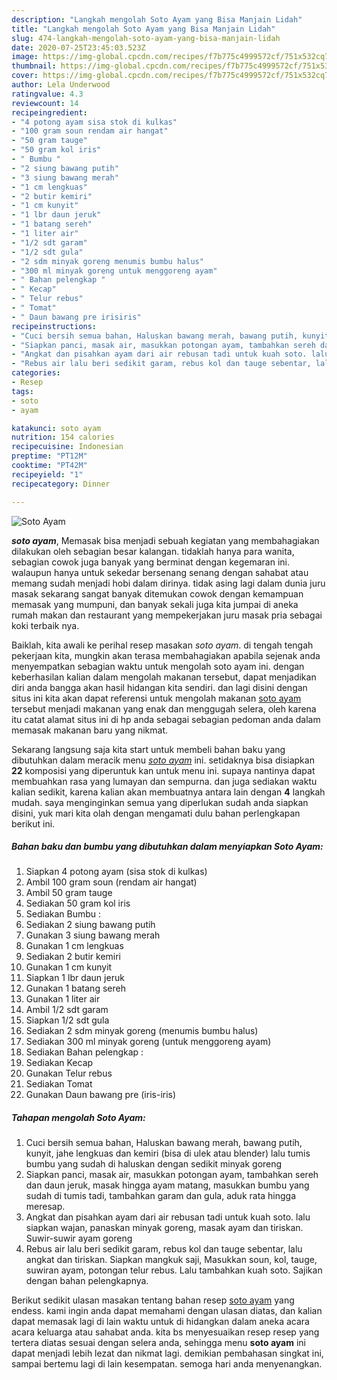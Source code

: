 ```yaml
---
description: "Langkah mengolah Soto Ayam yang Bisa Manjain Lidah"
title: "Langkah mengolah Soto Ayam yang Bisa Manjain Lidah"
slug: 474-langkah-mengolah-soto-ayam-yang-bisa-manjain-lidah
date: 2020-07-25T23:45:03.523Z
image: https://img-global.cpcdn.com/recipes/f7b775c4999572cf/751x532cq70/soto-ayam-foto-resep-utama.jpg
thumbnail: https://img-global.cpcdn.com/recipes/f7b775c4999572cf/751x532cq70/soto-ayam-foto-resep-utama.jpg
cover: https://img-global.cpcdn.com/recipes/f7b775c4999572cf/751x532cq70/soto-ayam-foto-resep-utama.jpg
author: Lela Underwood
ratingvalue: 4.3
reviewcount: 14
recipeingredient:
- "4 potong ayam sisa stok di kulkas"
- "100 gram soun rendam air hangat"
- "50 gram tauge"
- "50 gram kol iris"
- " Bumbu "
- "2 siung bawang putih"
- "3 siung bawang merah"
- "1 cm lengkuas"
- "2 butir kemiri"
- "1 cm kunyit"
- "1 lbr daun jeruk"
- "1 batang sereh"
- "1 liter air"
- "1/2 sdt garam"
- "1/2 sdt gula"
- "2 sdm minyak goreng menumis bumbu halus"
- "300 ml minyak goreng untuk menggoreng ayam"
- " Bahan pelengkap "
- " Kecap"
- " Telur rebus"
- " Tomat"
- " Daun bawang pre irisiris"
recipeinstructions:
- "Cuci bersih semua bahan, Haluskan bawang merah, bawang putih, kunyit, jahe lengkuas dan kemiri (bisa di ulek atau blender) lalu tumis bumbu yang sudah di haluskan dengan sedikit minyak goreng"
- "Siapkan panci, masak air, masukkan potongan ayam, tambahkan sereh dan daun jeruk, masak hingga ayam matang, masukkan bumbu yang sudah di tumis tadi, tambahkan garam dan gula, aduk rata hingga meresap."
- "Angkat dan pisahkan ayam dari air rebusan tadi untuk kuah soto. lalu siapkan wajan, panaskan minyak goreng, masak ayam dan tiriskan. Suwir-suwir ayam goreng"
- "Rebus air lalu beri sedikit garam, rebus kol dan tauge sebentar, lalu angkat dan tiriskan. Siapkan mangkuk saji, Masukkan soun, kol, tauge, suwiran ayam, potongan telur rebus. Lalu tambahkan kuah soto. Sajikan dengan bahan pelengkapnya."
categories:
- Resep
tags:
- soto
- ayam

katakunci: soto ayam 
nutrition: 154 calories
recipecuisine: Indonesian
preptime: "PT12M"
cooktime: "PT42M"
recipeyield: "1"
recipecategory: Dinner

---
```



![Soto Ayam](https://img-global.cpcdn.com/recipes/f7b775c4999572cf/751x532cq70/soto-ayam-foto-resep-utama.jpg)

<b><i>soto ayam</i></b>, Memasak bisa menjadi sebuah kegiatan yang membahagiakan dilakukan oleh sebagian besar kalangan. tidaklah hanya para wanita, sebagian cowok juga banyak yang berminat dengan kegemaran ini. walaupun hanya untuk sekedar bersenang senang dengan sahabat atau memang sudah menjadi hobi dalam dirinya. tidak asing lagi dalam dunia juru masak sekarang sangat banyak ditemukan cowok dengan kemampuan memasak yang mumpuni, dan banyak sekali juga kita jumpai di aneka rumah makan dan restaurant yang mempekerjakan juru masak pria sebagai koki terbaik nya.



Baiklah, kita awali ke perihal resep masakan <i>soto ayam</i>. di tengah tengah pekerjaan kita, mungkin akan terasa membahagiakan apabila sejenak anda menyempatkan sebagian waktu untuk mengolah soto ayam ini. dengan keberhasilan kalian dalam mengolah makanan tersebut, dapat menjadikan diri anda bangga akan hasil hidangan kita sendiri. dan lagi disini dengan situs ini kita akan dapat referensi untuk mengolah makanan <u>soto ayam</u> tersebut menjadi makanan yang enak dan menggugah selera, oleh karena itu catat alamat situs ini di hp anda sebagai sebagian pedoman anda dalam memasak makanan baru yang nikmat.


Sekarang langsung saja kita start untuk membeli bahan baku yang dibutuhkan dalam meracik menu <u><i>soto ayam</i></u> ini. setidaknya bisa disiapkan <b>22</b> komposisi yang diperuntuk kan untuk menu ini. supaya nantinya dapat membuahkan rasa yang lumayan dan sempurna. dan juga sediakan waktu kalian sedikit, karena kalian akan membuatnya antara lain dengan <b>4</b> langkah mudah. saya menginginkan semua yang diperlukan sudah anda siapkan disini, yuk mari kita olah dengan mengamati dulu bahan perlengkapan berikut ini.

<!--inarticleads1-->

##### Bahan baku dan bumbu yang dibutuhkan dalam menyiapkan Soto Ayam:

1. Siapkan 4 potong ayam (sisa stok di kulkas)
1. Ambil 100 gram soun (rendam air hangat)
1. Ambil 50 gram tauge
1. Sediakan 50 gram kol iris
1. Sediakan  Bumbu :
1. Sediakan 2 siung bawang putih
1. Gunakan 3 siung bawang merah
1. Gunakan 1 cm lengkuas
1. Sediakan 2 butir kemiri
1. Gunakan 1 cm kunyit
1. Siapkan 1 lbr daun jeruk
1. Gunakan 1 batang sereh
1. Gunakan 1 liter air
1. Ambil 1/2 sdt garam
1. Siapkan 1/2 sdt gula
1. Sediakan 2 sdm minyak goreng (menumis bumbu halus)
1. Sediakan 300 ml minyak goreng (untuk menggoreng ayam)
1. Sediakan  Bahan pelengkap :
1. Sediakan  Kecap
1. Gunakan  Telur rebus
1. Sediakan  Tomat
1. Gunakan  Daun bawang pre (iris-iris)




<!--inarticleads2-->

##### Tahapan mengolah Soto Ayam:

1. Cuci bersih semua bahan, Haluskan bawang merah, bawang putih, kunyit, jahe lengkuas dan kemiri (bisa di ulek atau blender) lalu tumis bumbu yang sudah di haluskan dengan sedikit minyak goreng
1. Siapkan panci, masak air, masukkan potongan ayam, tambahkan sereh dan daun jeruk, masak hingga ayam matang, masukkan bumbu yang sudah di tumis tadi, tambahkan garam dan gula, aduk rata hingga meresap.
1. Angkat dan pisahkan ayam dari air rebusan tadi untuk kuah soto. lalu siapkan wajan, panaskan minyak goreng, masak ayam dan tiriskan. Suwir-suwir ayam goreng
1. Rebus air lalu beri sedikit garam, rebus kol dan tauge sebentar, lalu angkat dan tiriskan. Siapkan mangkuk saji, Masukkan soun, kol, tauge, suwiran ayam, potongan telur rebus. Lalu tambahkan kuah soto. Sajikan dengan bahan pelengkapnya.




Berikut sedikit ulasan masakan tentang bahan resep <u>soto ayam</u> yang endess. kami ingin anda dapat memahami dengan ulasan diatas, dan kalian dapat memasak lagi di lain waktu untuk di hidangkan dalam aneka acara acara keluarga atau sahabat anda. kita bs menyesuaikan resep resep yang tertera diatas sesuai dengan selera anda, sehingga menu <b>soto ayam</b> ini dapat menjadi lebih lezat dan nikmat lagi. demikian pembahasan singkat ini, sampai bertemu lagi di lain kesempatan. semoga hari anda menyenangkan.
